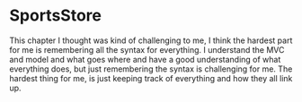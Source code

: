 # SportsStore
This chapter I thought was kind of challenging to me, I think the hardest part for me is
remembering all the syntax for everything. I understand the MVC and model and what goes where
and have a good understanding of what everything does, but just remembering the syntax is challenging
for me.
The hardest thing for me, is just keeping track of everything and how they all link up.
